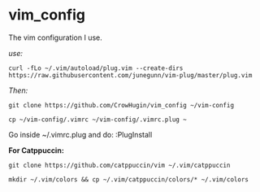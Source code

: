 # vim_config

The vim configuration I use.



*use:* 

```
curl -fLo ~/.vim/autoload/plug.vim --create-dirs https://raw.githubusercontent.com/junegunn/vim-plug/master/plug.vim
```

*Then:*

```
git clone https://github.com/CrowHugin/vim_config ~/vim-config
```
```
cp ~/vim-config/.vimrc ~/vim-config/.vimrc.plug ~
```

Go inside ~/.vimrc.plug and do:
	:PlugInstall

**For Catppuccin:**
```
git clone https://github.com/catppuccin/vim ~/.vim/catppuccin
```
```
mkdir ~/.vim/colors && cp ~/.vim/catppuccin/colors/* ~/.vim/colors
```